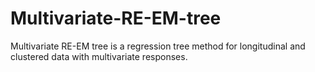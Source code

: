 # Multivariate-RE-EM-tree
Multivariate RE-EM tree is a regression tree method for longitudinal and clustered data with multivariate responses.
